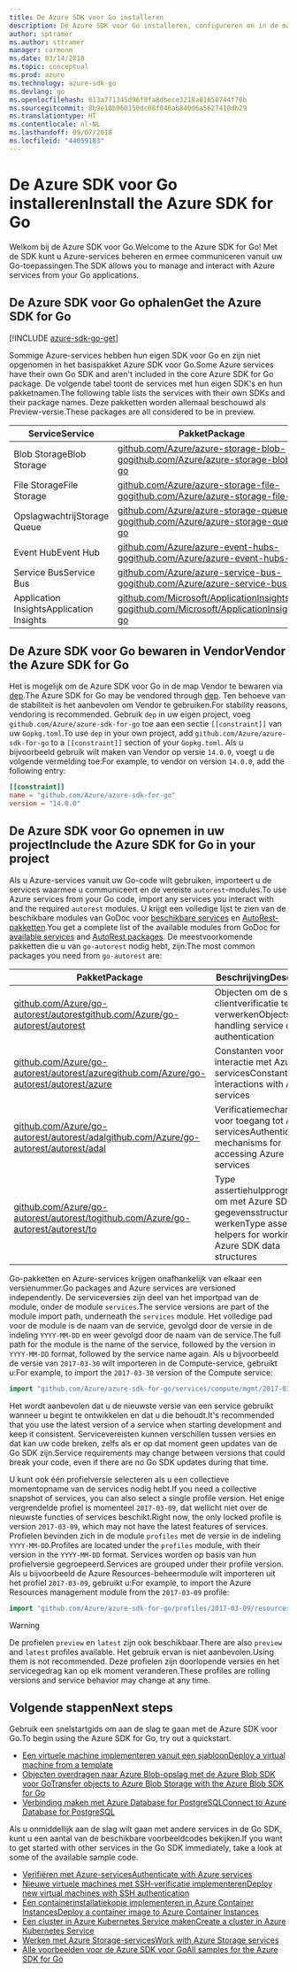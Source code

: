 ```yaml
---
title: De Azure SDK voor Go installeren
description: De Azure SDK voor Go installeren, configureren en in de map Vendor bewaren.
author: sptramer
ms.author: sttramer
manager: carmonm
ms.date: 03/14/2018
ms.topic: conceptual
ms.prod: azure
ms.technology: azure-sdk-go
ms.devlang: go
ms.openlocfilehash: 013a771345d96f0fa8dbece3218a01650744f70b
ms.sourcegitcommit: 8b9e10b960150dc08f046ab840d6a5627410db29
ms.translationtype: HT
ms.contentlocale: nl-NL
ms.lasthandoff: 09/07/2018
ms.locfileid: "44059183"
---
```

# <a name="install-the-azure-sdk-for-go"></a><span data-ttu-id="2312d-103">De Azure SDK voor Go installeren</span><span class="sxs-lookup"><span data-stu-id="2312d-103">Install the Azure SDK for Go</span></span>

<span data-ttu-id="2312d-104">Welkom bij de Azure SDK voor Go.</span><span class="sxs-lookup"><span data-stu-id="2312d-104">Welcome to the Azure SDK for Go!</span></span> <span data-ttu-id="2312d-105">Met de SDK kunt u Azure-services beheren en ermee communiceren vanuit uw Go-toepassingen.</span><span class="sxs-lookup"><span data-stu-id="2312d-105">The SDK allows you to manage and interact with Azure services from your Go applications.</span></span>

## <a name="get-the-azure-sdk-for-go"></a><span data-ttu-id="2312d-106">De Azure SDK voor Go ophalen</span><span class="sxs-lookup"><span data-stu-id="2312d-106">Get the Azure SDK for Go</span></span>

[!INCLUDE [azure-sdk-go-get](includes/azure-sdk-go-get.md)]

<span data-ttu-id="2312d-107">Sommige Azure-services hebben hun eigen SDK voor Go en zijn niet opgenomen in het basispakket Azure SDK voor Go.</span><span class="sxs-lookup"><span data-stu-id="2312d-107">Some Azure services have their own Go SDK and aren't included in the core Azure SDK for Go package.</span></span> <span data-ttu-id="2312d-108">De volgende tabel toont de services met hun eigen SDK's en hun pakketnamen.</span><span class="sxs-lookup"><span data-stu-id="2312d-108">The following table lists the services with their own SDKs and their package names.</span></span> <span data-ttu-id="2312d-109">Deze pakketten worden allemaal beschouwd als Preview-versie.</span><span class="sxs-lookup"><span data-stu-id="2312d-109">These packages are all considered to be in preview.</span></span>

| <span data-ttu-id="2312d-110">Service</span><span class="sxs-lookup"><span data-stu-id="2312d-110">Service</span></span> | <span data-ttu-id="2312d-111">Pakket</span><span class="sxs-lookup"><span data-stu-id="2312d-111">Package</span></span> |
|---------|---------|
| <span data-ttu-id="2312d-112">Blob Storage</span><span class="sxs-lookup"><span data-stu-id="2312d-112">Blob Storage</span></span> | [<span data-ttu-id="2312d-113">github.com/Azure/azure-storage-blob-go</span><span class="sxs-lookup"><span data-stu-id="2312d-113">github.com/Azure/azure-storage-blob-go</span></span>](https://github.com/Azure/azure-storage-blob-go) |
| <span data-ttu-id="2312d-114">File Storage</span><span class="sxs-lookup"><span data-stu-id="2312d-114">File Storage</span></span> | [<span data-ttu-id="2312d-115">github.com/Azure/azure-storage-file-go</span><span class="sxs-lookup"><span data-stu-id="2312d-115">github.com/Azure/azure-storage-file-go</span></span>](https://github.com/Azure/azure-storage-file-go) |
| <span data-ttu-id="2312d-116">Opslagwachtrij</span><span class="sxs-lookup"><span data-stu-id="2312d-116">Storage Queue</span></span> | [<span data-ttu-id="2312d-117">github.com/Azure/azure-storage-queue-go</span><span class="sxs-lookup"><span data-stu-id="2312d-117">github.com/Azure/azure-storage-queue-go</span></span>](https://github.com/Azure/azure-storage-queue-go) |
| <span data-ttu-id="2312d-118">Event Hub</span><span class="sxs-lookup"><span data-stu-id="2312d-118">Event Hub</span></span> | [<span data-ttu-id="2312d-119">github.com/Azure/azure-event-hubs-go</span><span class="sxs-lookup"><span data-stu-id="2312d-119">github.com/Azure/azure-event-hubs-go</span></span>](https://github.com/Azure/azure-event-hubs-go) |
| <span data-ttu-id="2312d-120">Service Bus</span><span class="sxs-lookup"><span data-stu-id="2312d-120">Service Bus</span></span> | [<span data-ttu-id="2312d-121">github.com/Azure/azure-service-bus-go</span><span class="sxs-lookup"><span data-stu-id="2312d-121">github.com/Azure/azure-service-bus-go</span></span>](https://github.com/Azure/azure-service-bus-go) |
| <span data-ttu-id="2312d-122">Application Insights</span><span class="sxs-lookup"><span data-stu-id="2312d-122">Application Insights</span></span> | [<span data-ttu-id="2312d-123">github.com/Microsoft/ApplicationInsights-go</span><span class="sxs-lookup"><span data-stu-id="2312d-123">github.com/Microsoft/ApplicationInsights-go</span></span>](https://github.com/Microsoft/ApplicationInsights-go) |

## <a name="vendor-the-azure-sdk-for-go"></a><span data-ttu-id="2312d-124">De Azure SDK voor Go bewaren in Vendor</span><span class="sxs-lookup"><span data-stu-id="2312d-124">Vendor the Azure SDK for Go</span></span>

<span data-ttu-id="2312d-125">Het is mogelijk om de Azure SDK voor Go in de map Vendor te bewaren via [dep](https://github.com/golang/dep).</span><span class="sxs-lookup"><span data-stu-id="2312d-125">The Azure SDK for Go may be vendored through [dep](https://github.com/golang/dep).</span></span> <span data-ttu-id="2312d-126">Ten behoeve van de stabiliteit is het aanbevolen om Vendor te gebruiken.</span><span class="sxs-lookup"><span data-stu-id="2312d-126">For stability reasons, vendoring is recommended.</span></span> <span data-ttu-id="2312d-127">Gebruik `dep` in uw eigen project, voeg `github.com/Azure/azure-sdk-for-go` toe aan een sectie `[[constraint]]` van uw `Gopkg.toml`.</span><span class="sxs-lookup"><span data-stu-id="2312d-127">To use `dep` in your own project, add `github.com/Azure/azure-sdk-for-go` to a `[[constraint]]` section of your `Gopkg.toml`.</span></span> <span data-ttu-id="2312d-128">Als u bijvoorbeeld gebruik wilt maken van Vendor op versie `14.0.0`, voegt u de volgende vermelding toe:</span><span class="sxs-lookup"><span data-stu-id="2312d-128">For example, to vendor on version `14.0.0`, add the following entry:</span></span>

```toml
[[constraint]]
name = "github.com/Azure/azure-sdk-for-go"
version = "14.0.0"
```

## <a name="include-the-azure-sdk-for-go-in-your-project"></a><span data-ttu-id="2312d-129">De Azure SDK voor Go opnemen in uw project</span><span class="sxs-lookup"><span data-stu-id="2312d-129">Include the Azure SDK for Go in your project</span></span>

<span data-ttu-id="2312d-130">Als u Azure-services vanuit uw Go-code wilt gebruiken, importeert u de services waarmee u communiceert en de vereiste `autorest`-modules.</span><span class="sxs-lookup"><span data-stu-id="2312d-130">To use Azure services from your Go code, import any services you interact with and the required `autorest` modules.</span></span>
<span data-ttu-id="2312d-131">U krijgt een volledige lijst te zien van de beschikbare modules van GoDoc voor [beschikbare services](https://godoc.org/github.com/Azure/azure-sdk-for-go) en [AutoRest-pakketten](https://godoc.org/github.com/Azure/go-autorest).</span><span class="sxs-lookup"><span data-stu-id="2312d-131">You get a complete list of the available modules from GoDoc for [available services](https://godoc.org/github.com/Azure/azure-sdk-for-go) and [AutoRest packages](https://godoc.org/github.com/Azure/go-autorest).</span></span> <span data-ttu-id="2312d-132">De meestvoorkomende pakketten die u van `go-autorest` nodig hebt, zijn:</span><span class="sxs-lookup"><span data-stu-id="2312d-132">The most common packages you need from `go-autorest` are:</span></span>

| <span data-ttu-id="2312d-133">Pakket</span><span class="sxs-lookup"><span data-stu-id="2312d-133">Package</span></span> | <span data-ttu-id="2312d-134">Beschrijving</span><span class="sxs-lookup"><span data-stu-id="2312d-134">Description</span></span> |
|---------|-------------|
| <span data-ttu-id="2312d-135">[github.com/Azure/go-autorest/autorest][autorest]</span><span class="sxs-lookup"><span data-stu-id="2312d-135">[github.com/Azure/go-autorest/autorest][autorest]</span></span> | <span data-ttu-id="2312d-136">Objecten om de service-clientverificatie te verwerken</span><span class="sxs-lookup"><span data-stu-id="2312d-136">Objects for handling service client authentication</span></span> |
| <span data-ttu-id="2312d-137">[github.com/Azure/go-autorest/autorest/azure][autorest/azure]</span><span class="sxs-lookup"><span data-stu-id="2312d-137">[github.com/Azure/go-autorest/autorest/azure][autorest/azure]</span></span> | <span data-ttu-id="2312d-138">Constanten voor interactie met Azure-services</span><span class="sxs-lookup"><span data-stu-id="2312d-138">Constants for interactions with Azure services</span></span> |
| <span data-ttu-id="2312d-139">[github.com/Azure/go-autorest/autorest/adal][autorest/adal]</span><span class="sxs-lookup"><span data-stu-id="2312d-139">[github.com/Azure/go-autorest/autorest/adal][autorest/adal]</span></span> | <span data-ttu-id="2312d-140">Verificatiemechanismen voor toegang tot Azure-services</span><span class="sxs-lookup"><span data-stu-id="2312d-140">Authentication mechanisms for accessing Azure services</span></span> |
| <span data-ttu-id="2312d-141">[github.com/Azure/go-autorest/autorest/to][autorest/to]</span><span class="sxs-lookup"><span data-stu-id="2312d-141">[github.com/Azure/go-autorest/autorest/to][autorest/to]</span></span> | <span data-ttu-id="2312d-142">Type assertiehulpprogramma's om met Azure SDK-gegevensstructuren te werken</span><span class="sxs-lookup"><span data-stu-id="2312d-142">Type assertion helpers for working with Azure SDK data structures</span></span> |

[autorest]: https://godoc.org/github.com/Azure/go-autorest/autorest
[autorest/azure]: https://godoc.org/github.com/Azure/go-autorest/autorest/azure
[autorest/adal]: https://godoc.org/github.com/Azure/go-autorest/autorest/adal
[autorest/to]: https://godoc.org/github.com/Azure/go-autorest/autorest/to

<span data-ttu-id="2312d-143">Go-pakketten en Azure-services krijgen onafhankelijk van elkaar een versienummer.</span><span class="sxs-lookup"><span data-stu-id="2312d-143">Go packages and Azure services are versioned independently.</span></span> <span data-ttu-id="2312d-144">De serviceversies zijn deel van het importpad van de module, onder de module `services`.</span><span class="sxs-lookup"><span data-stu-id="2312d-144">The service versions are part of the module import path, underneath the `services` module.</span></span> <span data-ttu-id="2312d-145">Het volledige pad voor de module is de naam van de service, gevolgd door de versie in de indeling `YYYY-MM-DD` en weer gevolgd door de naam van de service.</span><span class="sxs-lookup"><span data-stu-id="2312d-145">The full path for the module is the name of the service, followed by the version in `YYYY-MM-DD` format, followed by the service name again.</span></span> <span data-ttu-id="2312d-146">Als u bijvoorbeeld de versie van `2017-03-30` wilt importeren in de Compute-service, gebruikt u:</span><span class="sxs-lookup"><span data-stu-id="2312d-146">For example, to import the `2017-03-30` version of the Compute service:</span></span>

```go
import "github.com/Azure/azure-sdk-for-go/services/compute/mgmt/2017-03-30/compute"
```

<span data-ttu-id="2312d-147">Het wordt aanbevolen dat u de nieuwste versie van een service gebruikt wanneer u begint te ontwikkelen en dat u die behoudt.</span><span class="sxs-lookup"><span data-stu-id="2312d-147">It's recommended that you use the latest version of a service when starting development and keep it consistent.</span></span>
<span data-ttu-id="2312d-148">Servicevereisten kunnen verschillen tussen versies en dat kan uw code breken, zelfs als er op dat moment geen updates van de Go SDK zijn.</span><span class="sxs-lookup"><span data-stu-id="2312d-148">Service requirements may change between versions that could break your code, even if there are no Go SDK updates during that time.</span></span>

<span data-ttu-id="2312d-149">U kunt ook één profielversie selecteren als u een collectieve momentopname van de services nodig hebt.</span><span class="sxs-lookup"><span data-stu-id="2312d-149">If you need a collective snapshot of services, you can also select a single profile version.</span></span> <span data-ttu-id="2312d-150">Het enige vergrendelde profiel is momenteel `2017-03-09`, dat wellicht niet over de nieuwste functies of services beschikt.</span><span class="sxs-lookup"><span data-stu-id="2312d-150">Right now, the only locked profile is version `2017-03-09`, which may not have the latest features of services.</span></span> <span data-ttu-id="2312d-151">Profielen bevinden zich in de module `profiles` met de versie in de indeling `YYYY-MM-DD`.</span><span class="sxs-lookup"><span data-stu-id="2312d-151">Profiles are located under the `profiles` module, with their version in the `YYYY-MM-DD` format.</span></span> <span data-ttu-id="2312d-152">Services worden op basis van hun profielversie gegroepeerd.</span><span class="sxs-lookup"><span data-stu-id="2312d-152">Services are grouped under their profile version.</span></span> <span data-ttu-id="2312d-153">Als u bijvoorbeeld de Azure Resources-beheermodule wilt importeren uit het profiel `2017-03-09`, gebruikt u:</span><span class="sxs-lookup"><span data-stu-id="2312d-153">For example, to import the Azure Resources management module from the `2017-03-09` profile:</span></span>

```go
import "github.com/Azure/azure-sdk-for-go/profiles/2017-03-09/resources/mgmt/resources"
```

> [!WARNING]
> <span data-ttu-id="2312d-154">De profielen `preview` en `latest` zijn ook beschikbaar.</span><span class="sxs-lookup"><span data-stu-id="2312d-154">There are also `preview` and `latest` profiles available.</span></span> <span data-ttu-id="2312d-155">Het gebruik ervan is niet aanbevolen.</span><span class="sxs-lookup"><span data-stu-id="2312d-155">Using them is not recommended.</span></span> <span data-ttu-id="2312d-156">Deze profielen zijn doorlopende versies en het servicegedrag kan op elk moment veranderen.</span><span class="sxs-lookup"><span data-stu-id="2312d-156">These profiles are rolling versions and service behavior may change at any time.</span></span>

## <a name="next-steps"></a><span data-ttu-id="2312d-157">Volgende stappen</span><span class="sxs-lookup"><span data-stu-id="2312d-157">Next steps</span></span>

<span data-ttu-id="2312d-158">Gebruik een snelstartgids om aan de slag te gaan met de Azure SDK voor Go.</span><span class="sxs-lookup"><span data-stu-id="2312d-158">To begin using the Azure SDK for Go, try out a quickstart.</span></span>

* [<span data-ttu-id="2312d-159">Een virtuele machine implementeren vanuit een sjabloon</span><span class="sxs-lookup"><span data-stu-id="2312d-159">Deploy a virtual machine from a template</span></span>](azure-sdk-go-qs-vm.md)
* [<span data-ttu-id="2312d-160">Objecten overdragen naar Azure Blob-opslag met de Azure Blob SDK voor Go</span><span class="sxs-lookup"><span data-stu-id="2312d-160">Transfer objects to Azure Blob Storage with the Azure Blob SDK for Go</span></span>](/azure/storage/blobs/storage-quickstart-blobs-go?toc=%2fgo%2fazure%2ftoc.json)
* [<span data-ttu-id="2312d-161">Verbinding maken met Azure Database for PostgreSQL</span><span class="sxs-lookup"><span data-stu-id="2312d-161">Connect to Azure Database for PostgreSQL</span></span>](/azure/postgresql/connect-go?toc=%2fgo%2fazure%2ftoc.json)

<span data-ttu-id="2312d-162">Als u onmiddellijk aan de slag wilt gaan met andere services in de Go SDK, kunt u een aantal van de beschikbare voorbeeldcodes bekijken.</span><span class="sxs-lookup"><span data-stu-id="2312d-162">If you want to get started with other services in the Go SDK immediately, take a look at some of the available sample code.</span></span>

* [<span data-ttu-id="2312d-163">Verifiëren met Azure-services</span><span class="sxs-lookup"><span data-stu-id="2312d-163">Authenticate with Azure services</span></span>](https://github.com/Azure-Samples/azure-sdk-for-go-samples/tree/master/iam)
* [<span data-ttu-id="2312d-164">Nieuwe virtuele machines met SSH-verificatie implementeren</span><span class="sxs-lookup"><span data-stu-id="2312d-164">Deploy new virtual machines with SSH authentication</span></span>](https://github.com/Azure-Samples/azure-sdk-for-go-samples/tree/master/compute)
* [<span data-ttu-id="2312d-165">Een containerinstallatiekopie implementeren in Azure Container Instances</span><span class="sxs-lookup"><span data-stu-id="2312d-165">Deploy a container image to Azure Container Instances</span></span>](https://github.com/Azure-Samples/azure-sdk-for-go-samples/tree/master/containerinstance)
* [<span data-ttu-id="2312d-166">Een cluster in Azure Kubernetes Service maken</span><span class="sxs-lookup"><span data-stu-id="2312d-166">Create a cluster in Azure Kubernetes Service</span></span>](https://github.com/Azure-Samples/azure-sdk-for-go-samples/tree/master/containerservice)
* [<span data-ttu-id="2312d-167">Werken met Azure Storage-services</span><span class="sxs-lookup"><span data-stu-id="2312d-167">Work with Azure Storage services</span></span>](https://github.com/Azure-Samples/azure-sdk-for-go-samples/tree/master/storage)
* [<span data-ttu-id="2312d-168">Alle voorbeelden voor de Azure SDK voor Go</span><span class="sxs-lookup"><span data-stu-id="2312d-168">All samples for the Azure SDK for Go</span></span>](https://github.com/azure-samples/azure-sdk-for-go-samples)
